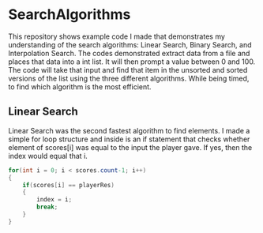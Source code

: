 # SearchAlgorithms
This repository shows example code I made that demonstrates my understanding of the search algorithms: Linear Search, Binary Search, and
Interpolation Search. The codes demonstrated extract data from a file and places that data into a int list. It will then prompt a value
between 0 and 100. The code will take that input and find that item in the unsorted and sorted versions of the list using the three different
algorithms. While being timed, to find which algorithm is the most efficient.

## Linear Search
Linear Search was the second fastest algorithm to find elements. I made a simple for loop structure and inside is an if statement that
checks whether element of scores[i] was equal to the input the player gave. If yes, then the index would equal that i.
```C#
for(int i = 0; i < scores.count-1; i++)
{
    if(scores[i] == playerRes)
    {
        index = i;
        break;
    }
}
```
